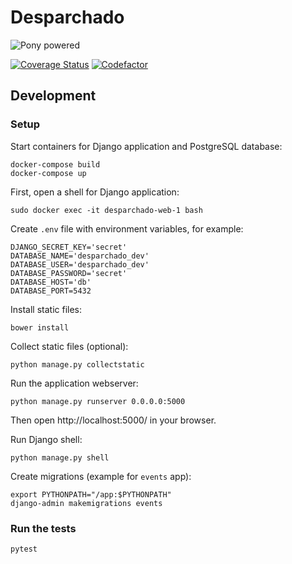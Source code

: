 # Desparchado

![Pony powered](http://media.djangopony.com/img/small/badge.png)

[![Coverage Status](https://codecov.io/gh/cansadadeserfeliz/desparchado/branch/main/graphs/badge.svg?branch=main)](https://codecov.io/github/cansadadeserfeliz/desparchado?branch=main)
[![Codefactor](https://www.codefactor.io/repository/github/cansadadeserfeliz/desparchado/badge?style=social)](https://www.codefactor.io/repository/github/cansadadeserfeliz/desparchado)

## Development

### Setup

Start containers for Django application and PostgreSQL database:

    docker-compose build
    docker-compose up

First, open a shell for Django application:

    sudo docker exec -it desparchado-web-1 bash

Create `.env` file with environment variables, for example:

    DJANGO_SECRET_KEY='secret'
    DATABASE_NAME='desparchado_dev'
    DATABASE_USER='desparchado_dev'
    DATABASE_PASSWORD='secret'
    DATABASE_HOST='db'
    DATABASE_PORT=5432

Install static files:

    bower install

Collect static files (optional):

    python manage.py collectstatic

Run the application webserver:

    python manage.py runserver 0.0.0.0:5000

Then open http://localhost:5000/ in your browser.

Run Django shell:

    python manage.py shell

Create migrations (example for `events` app):

    export PYTHONPATH="/app:$PYTHONPATH"
    django-admin makemigrations events

### Run the tests

    pytest


